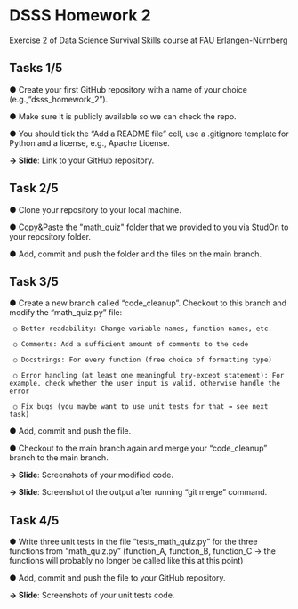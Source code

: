 # DSSS Homework 2
Exercise 2 of Data Science Survival Skills course at FAU Erlangen-Nürnberg


## Tasks 1/5
   ● Create your first GitHub repository with a name of your choice (e.g.,“dsss_homework_2”).
   
   ● Make sure it is publicly available so we can check the repo.
   
   ● You should tick the “Add a README file” cell, use a .gitignore template for Python and a license, e.g., Apache License.
   
   **→ Slide**: Link to your GitHub repository.

## Task 2/5
   ● Clone your repository to your local machine.
   
   ● Copy&Paste the "math_quiz" folder that we provided to you via StudOn to your repository folder.
   
   ● Add, commit and push the folder and the files on the main branch.

## Task 3/5
   ● Create a new branch called “code_cleanup”. Checkout to this branch and modify the “math_quiz.py” file:

     ○ Better readability: Change variable names, function names, etc.
     
     ○ Comments: Add a sufficient amount of comments to the code
     
     ○ Docstrings: For every function (free choice of formatting type)
     
     ○ Error handling (at least one meaningful try-except statement): For example, check whether the user input is valid, otherwise handle the error
     
     ○ Fix bugs (you maybe want to use unit tests for that → see next task)

   ● Add, commit and push the file.
   
   ● Checkout to the main branch again and merge your “code_cleanup” branch to the main branch.
   
   **→ Slide**: Screenshots of your modified code.
   
   **→ Slide**: Screenshot of the output after running “git merge” command.

## Task 4/5
   ● Write three unit tests in the file “tests_math_quiz.py” for the three functions from “math_quiz.py” (function_A, function_B, function_C → the functions will probably no longer be called like this at this point)
   
   ● Add, commit and push the file to your GitHub repository.
   
   **→ Slide**: Screenshots of your unit tests code.
